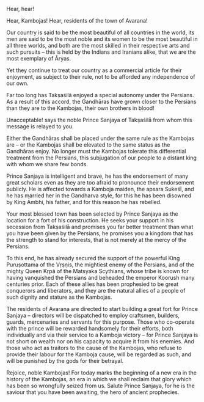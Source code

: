 Hear, hear!

Hear, Kambojas! Hear, residents of the town of Avarana!

Our country is said to be the most beautiful of all countries in the world, its men are said to be the most noble and its women to be the most beautiful in all three worlds, and both are the most skilled in their respective arts and such pursuits – this is held by the Indians and Iranians alike, that we are the most exemplary of Āryas.

Yet they continue to treat our country as a commercial article for their enjoyment, as subject to their rule, not to be afforded any independence of our own.

Far too long has Takṣaśilā enjoyed a special autonomy under the Persians. As a result of this accord, the Gandhāras have grown closer to the Persians than they are to the Kambojas, their own brothers in blood!

Unacceptable! says the noble Prince Sanjaya of Takṣaśilā from whom this message is relayed to you.

Either the Gandhāras shall be placed under the same rule as the Kambojas are – or the Kambojas shall be elevated to the same status as the Gandhāras enjoy. No longer must the Kambojas tolerate this differential treatment from the Persians, this subjugation of our people to a distant king with whom we share few bonds.

Prince Sanjaya is intelligent and brave, he has the endorsement of many great scholars even as they are too afraid to pronounce their endorsement publicly. He is affected towards a Kamboja maiden, the apsara Sukeśī, and he has married her in the Gandharva style, for this he has been disowned by King Āmbhi, his father, and for this reason he has rebelled.

Your most blessed town has been selected by Prince Sanjaya as the location for a fort of his construction. He seeks your support in his secession from Takṣaśilā and promises you far better treatment than what you have been given by the Persians, he promises you a kingdom that has the strength to stand for interests, that is not merely at the mercy of the Persians.

To this end, he has already secured the support of the powerful King Puruṣottama of the Vṛṣṇis, the mightiest enemy of the Persians, and of the mighty Queen Kṛpā of the Matsyaka Scythians, whose tribe is known for having vanquished the Persians and beheaded the emperor Koorush many centuries prior. Each of these allies has been prophesied to be great conquerors and liberators, and they are the natural allies of a people of such dignity and stature as the Kambojas.

The residents of Avarana are directed to start building a great fort for Prince Sanjaya – directors will be dispatched to employ craftsmen, builders, guards, mercenaries and servants for this purpose. Those who co-operate with the prince will be rewarded handsomely for their efforts, both individually and via their service to a Kamboja victory – for Prince Sanjaya is not short on wealth nor on his capacity to acquire it from his enemies. And those who act as traitors to the cause of the Kambojas, who refuse to provide their labour for the Kamboja cause, will be regarded as such, and will be punished by the gods for their betrayal.

Rejoice, noble Kambojas! For today marks the beginning of a new era in the history of the Kambojas, an era in which we shall reclaim that glory which has been so wrongfully seized from us. Salute Prince Sanjaya, for he is the saviour that you have been awaiting, the hero of ancient prophecies.